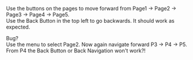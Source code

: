 Use the buttons on the pages to move forward from Page1 -> Page2 -> Page3 -> Page4 -> Page5.  
Use the Back Button in the top left to go backwards.  It should work as expected.

Bug?  
Use the menu to select Page2.  Now again navigate forward P3 -> P4 -> P5.   From P4 the Back Button or Back Navigation won't work?!
